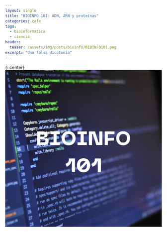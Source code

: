 ```yaml
---
layout: single
title: "BIOINFO 101: ADN, ARN y proteínas"
categories: cafe
tags:
  - bioinformatica
  - ciencia
header:
  teaser: /assets/img/posts/bioinfo/BIOINFO101.png
excerpt: "Una falsa dicotomía"
---
```



{:.center}
![tabla](/assets/img/posts/bioinfo/BIOINFO101.png)
